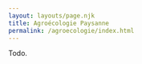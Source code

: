 ```yaml
---
layout: layouts/page.njk
title: Agroécologie Paysanne
permalink: /agroecologie/index.html
---
```

Todo.